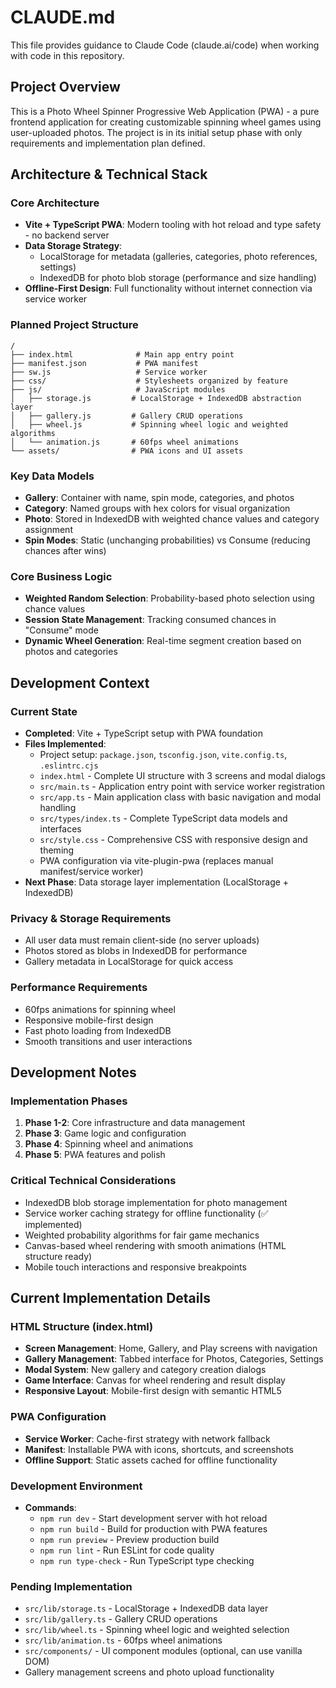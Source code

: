 # CLAUDE.md

This file provides guidance to Claude Code (claude.ai/code) when working with code in this repository.

## Project Overview

This is a Photo Wheel Spinner Progressive Web Application (PWA) - a pure frontend application for creating customizable spinning wheel games using user-uploaded photos. The project is in its initial setup phase with only requirements and implementation plan defined.

## Architecture & Technical Stack

### Core Architecture
- **Vite + TypeScript PWA**: Modern tooling with hot reload and type safety - no backend server
- **Data Storage Strategy**: 
  - LocalStorage for metadata (galleries, categories, photo references, settings)
  - IndexedDB for photo blob storage (performance and size handling)
- **Offline-First Design**: Full functionality without internet connection via service worker

### Planned Project Structure
```
/
├── index.html              # Main app entry point
├── manifest.json           # PWA manifest
├── sw.js                   # Service worker
├── css/                    # Stylesheets organized by feature
├── js/                     # JavaScript modules
│   ├── storage.js         # LocalStorage + IndexedDB abstraction layer
│   ├── gallery.js         # Gallery CRUD operations
│   ├── wheel.js           # Spinning wheel logic and weighted algorithms
│   └── animation.js       # 60fps wheel animations
└── assets/                # PWA icons and UI assets
```

### Key Data Models
- **Gallery**: Container with name, spin mode, categories, and photos
- **Category**: Named groups with hex colors for visual organization  
- **Photo**: Stored in IndexedDB with weighted chance values and category assignment
- **Spin Modes**: Static (unchanging probabilities) vs Consume (reducing chances after wins)

### Core Business Logic
- **Weighted Random Selection**: Probability-based photo selection using chance values
- **Session State Management**: Tracking consumed chances in "Consume" mode
- **Dynamic Wheel Generation**: Real-time segment creation based on photos and categories

## Development Context

### Current State  
- **Completed**: Vite + TypeScript setup with PWA foundation
- **Files Implemented**: 
  - Project setup: `package.json`, `tsconfig.json`, `vite.config.ts`, `.eslintrc.cjs`
  - `index.html` - Complete UI structure with 3 screens and modal dialogs
  - `src/main.ts` - Application entry point with service worker registration
  - `src/app.ts` - Main application class with basic navigation and modal handling
  - `src/types/index.ts` - Complete TypeScript data models and interfaces
  - `src/style.css` - Comprehensive CSS with responsive design and theming
  - PWA configuration via vite-plugin-pwa (replaces manual manifest/service worker)
- **Next Phase**: Data storage layer implementation (LocalStorage + IndexedDB)

### Privacy & Storage Requirements
- All user data must remain client-side (no server uploads)
- Photos stored as blobs in IndexedDB for performance
- Gallery metadata in LocalStorage for quick access

### Performance Requirements  
- 60fps animations for spinning wheel
- Responsive mobile-first design
- Fast photo loading from IndexedDB
- Smooth transitions and user interactions

## Development Notes

### Implementation Phases
1. **Phase 1-2**: Core infrastructure and data management
2. **Phase 3**: Game logic and configuration  
3. **Phase 4**: Spinning wheel and animations
4. **Phase 5**: PWA features and polish

### Critical Technical Considerations
- IndexedDB blob storage implementation for photo management
- Service worker caching strategy for offline functionality (✅ implemented)
- Weighted probability algorithms for fair game mechanics
- Canvas-based wheel rendering with smooth animations (HTML structure ready)
- Mobile touch interactions and responsive breakpoints

## Current Implementation Details

### HTML Structure (index.html)
- **Screen Management**: Home, Gallery, and Play screens with navigation
- **Gallery Management**: Tabbed interface for Photos, Categories, Settings
- **Modal System**: New gallery and category creation dialogs
- **Game Interface**: Canvas for wheel rendering and result display
- **Responsive Layout**: Mobile-first design with semantic HTML5

### PWA Configuration
- **Service Worker**: Cache-first strategy with network fallback
- **Manifest**: Installable PWA with icons, shortcuts, and screenshots
- **Offline Support**: Static assets cached for offline functionality

### Development Environment
- **Commands**:
  - `npm run dev` - Start development server with hot reload
  - `npm run build` - Build for production with PWA features  
  - `npm run preview` - Preview production build
  - `npm run lint` - Run ESLint for code quality
  - `npm run type-check` - Run TypeScript type checking

### Pending Implementation
- `src/lib/storage.ts` - LocalStorage + IndexedDB data layer
- `src/lib/gallery.ts` - Gallery CRUD operations  
- `src/lib/wheel.ts` - Spinning wheel logic and weighted selection
- `src/lib/animation.ts` - 60fps wheel animations
- `src/components/` - UI component modules (optional, can use vanilla DOM)
- Gallery management screens and photo upload functionality